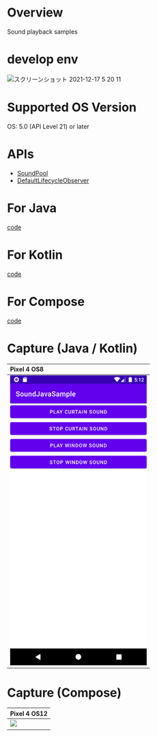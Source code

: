 # Overview

Sound playback samples

# develop env

<img width="686" alt="スクリーンショット 2021-12-17 5 20 11" src="https://user-images.githubusercontent.com/16476224/146443501-5598f49b-80b7-4492-a171-f9d14181b103.png">

# Supported OS Version

OS: 5.0 (API Level 21) or later

# APIs
- [SoundPool](https://developer.android.com/reference/android/media/SoundPool) 
- [DefaultLifecycleObserver](https://developer.android.com/reference/androidx/lifecycle/DefaultLifecycleObserver)

# For Java
[code](https://github.com/LeoAndo/android-sound-samples/tree/main/SoundJavaSample)

# For Kotlin
[code](https://github.com/LeoAndo/android-sound-samples/tree/main/SoundKotlinSample)

# For Compose
[code](https://github.com/LeoAndo/android-sound-samples/tree/main/SoundComposeSample)

# Capture (Java / Kotlin)

| Pixel 4 OS8 |
|:---|
|<img src="https://github.com/LeoAndo/android-sound-samples/blob/main/capture_SoundJavaSample.png" width=320 /> |

# Capture (Compose)

| Pixel 4 OS12 |
|:---|
|<img src="https://user-images.githubusercontent.com/16476224/146732126-5265d44e-1491-4a91-a3bd-70a1a88fd1a7.png" width=320 /> |

